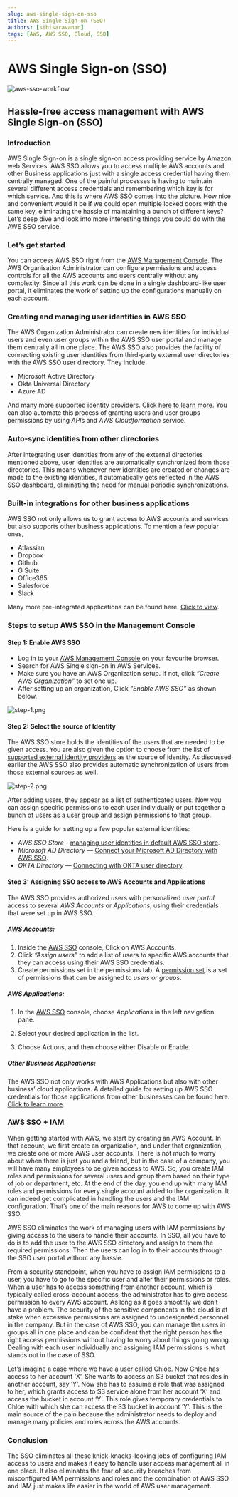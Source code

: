 ```yaml
---
slug: aws-single-sign-on-sso
title: AWS Single Sign-on (SSO)
authors: [sibisaravanan]
tags: [AWS, AWS SSO, Cloud, SSO]
---
```


# AWS Single Sign-on (SSO)

![aws-sso-workflow](./aws-sso-workflow.avif)

## Hassle-free access management with AWS Single Sign-on (SSO)

### Introduction

AWS Single Sign-on is a single sign-on access providing service by Amazon web Services. AWS SSO allows you to access multiple AWS accounts and other Business applications just with a single access credential having them centrally managed. One of the painful processes is having to maintain several different access credentials and remembering which key is for which service. And this is where AWS SSO comes into the picture. How nice and convenient would it be if we could open multiple locked doors with the same key, eliminating the hassle of maintaining a bunch of different keys? Let’s deep dive and look into more interesting things you could do with the AWS SSO service.

### Let’s get started

You can access AWS SSO right from the [AWS Management Console](https://us-east-1.signin.aws.amazon.com/oauth?response_type=code&client_id=arn%3Aaws%3Aiam%3A%3A015428540659%3Auser%2Fhomepage&redirect_uri=https%3A%2F%2Fconsole.aws.amazon.com%2Fconsole%2Fhome%3Fnc2%3Dh_ct%26src%3Dheader-signin%26state%3DhashArgs%2523%26isauthcode%3Dtrue&forceMobileLayout=0&forceMobileApp=0&code_challenge=DNJywQV_kbc352eXdBUUtFCq6xlBx1YeYX737H8RkbY&code_challenge_method=SHA-256). The AWS Organisation Administrator can configure permissions and access controls for all the AWS accounts and users centrally without any complexity. Since all this work can be done in a single dashboard-like user portal, it eliminates the work of setting up the configurations manually on each account.

### Creating and managing user identities in AWS SSO

The AWS Organization Administrator can create new identities for individual users and even user groups within the AWS SSO user portal and manage them centrally all in one place. The AWS SSO also provides the facility of connecting existing user identities from third-party external user directories with the AWS SSO user directory. They include

- Microsoft Active Directory
- Okta Universal Directory
- Azure AD

And many more supported identity providers. [Click here to learn more](https://docs.aws.amazon.com/singlesignon/latest/userguide/supported-idps.html). You can also automate this process of granting users and user groups permissions by using *API*s and _AWS Cloudformation_ service.

### Auto-sync identities from other directories

After integrating user identities from any of the external directories mentioned above, user identities are automatically synchronized from those directories. This means whenever new identities are created or changes are made to the existing identities, it automatically gets reflected in the AWS SSO dashboard, eliminating the need for manual periodic synchronizations.

### Built-in integrations for other business applications

AWS SSO not only allows us to grant access to AWS accounts and services but also supports other business applications. To mention a few popular ones,

- Atlassian
- Dropbox
- Github
- G Suite
- Office365
- Salesforce
- Slack

Many more pre-integrated applications can be found here. [Click to view](https://docs.aws.amazon.com/singlesignon/latest/userguide/saasapps.html#saasapps-supported).

### Steps to setup AWS SSO in the Management Console

#### Step 1: Enable AWS SSO

- Log in to your [AWS Management Console](https://us-east-1.signin.aws.amazon.com/oauth?response_type=code&client_id=arn%3Aaws%3Aiam%3A%3A015428540659%3Auser%2Fhomepage&redirect_uri=https%3A%2F%2Fconsole.aws.amazon.com%2Fconsole%2Fhome%3Fnc2%3Dh_ct%26src%3Dheader-signin%26state%3DhashArgs%2523%26isauthcode%3Dtrue&forceMobileLayout=0&forceMobileApp=0&code_challenge=DNJywQV_kbc352eXdBUUtFCq6xlBx1YeYX737H8RkbY&code_challenge_method=SHA-256) on your favourite browser.
- Search for AWS Single sign-on in AWS Services.
- Make sure you have an AWS Organization setup. If not, click _“Create AWS Organization”_ to set one up.
- After setting up an organization, Click _“Enable AWS SSO”_ as shown below.

![step-1.png](step-1.png)

#### Step 2: Select the source of Identity

The AWS SSO store holds the identities of the users that are needed to be given access. You are also given the option to choose from the list of [supported external identity providers](https://docs.aws.amazon.com/singlesignon/latest/userguide/supported-idps.html) as the source of identity. As discussed earlier the AWS SSO also provides automatic synchronization of users from those external sources as well.

![step-2.png](step-2.png)

After adding users, they appear as a list of authenticated users. Now you can assign specific permissions to each user individually or put together a bunch of users as a user group and assign permissions to that group.

Here is a guide for setting up a few popular external identities:

- _AWS SSO Store_ - [managing user identities in default AWS SSO store](https://docs.aws.amazon.com/singlesignon/latest/userguide/manage-your-identity-source-sso.html).
- _Microsoft AD Directory_ — [Connect your Microsoft AD Directory with AWS SSO](https://docs.aws.amazon.com/singlesignon/latest/userguide/manage-your-identity-source-ad.html).
- _OKTA Directory_ — [Connecting with OKTA user directory](https://docs.aws.amazon.com/singlesignon/latest/userguide/okta-idp.html#okta-step2).

#### Step 3: Assigning SSO access to AWS Accounts and Applications

The AWS SSO provides authorized users with personalized _user portal_ access to several _AWS Accounts_ or _Applications_, using their credentials that were set up in AWS SSO.

##### AWS Accounts:

1. Inside the [AWS SSO](https://console.aws.amazon.com/singlesignon) console, Click on AWS Accounts.
2. Click _“Assign users”_ to add a list of users to specific AWS accounts that they can access using their AWS SSO credentials.
3. Create permissions set in the permissions tab. A [permission set](https://docs.aws.amazon.com/singlesignon/latest/userguide/permissionsetsconcept.html) is a set of permissions that can be assigned to _users or groups_.

##### AWS Applications:

1. In the [AWS SSO](https://console.aws.amazon.com/singlesignon) console, choose _Applications_ in the left navigation pane.

2. Select your desired application in the list.

3. Choose Actions, and then choose either Disable or Enable.

##### Other Business Applications:

The AWS SSO not only works with AWS Applications but also with other business’ cloud applications. A detailed guide for setting up AWS SSO credentials for those applications from other businesses can be found here. [Click to learn more](https://docs.aws.amazon.com/singlesignon/latest/userguide/saasapps.html#saasapps-addconfigapp).

### AWS SSO + IAM

When getting started with AWS, we start by creating an AWS Account. In that account, we first create an organization, and under that organization, we create one or more AWS user accounts. There is not much to worry about when there is just you and a friend, but in the case of a company, you will have many employees to be given access to AWS. So, you create IAM roles and permissions for several users and group them based on their type of job or department, etc. At the end of the day, you end up with many IAM roles and permissions for every single account added to the organization. It can indeed get complicated in handling the users and the IAM configuration. That’s one of the main reasons for AWS to come up with AWS SSO.

AWS SSO eliminates the work of managing users with IAM permissions by giving access to the users to handle their accounts. In SSO, all you have to do is to add the user to the AWS SSO directory and assign to them the required permissions. Then the users can log in to their accounts through the SSO user portal without any hassle.

From a security standpoint, when you have to assign IAM permissions to a user, you have to go to the specific user and alter their permissions or roles. When a user has to access something from another account, which is typically called cross-account access, the administrator has to give access permission to every AWS account. As long as it goes smoothly we don’t have a problem. The security of the sensitive components in the cloud is at stake when excessive permissions are assigned to undesignated personnel in the company. But in the case of AWS SSO, you can manage the users in groups all in one place and can be confident that the right person has the right access permissions without having to worry about things going wrong. Dealing with each user individually and assigning IAM permissions is what stands out in the case of SSO.

Let’s imagine a case where we have a user called Chloe. Now Chloe has access to her account ‘X’. She wants to access an S3 bucket that resides in another account, say ‘Y’. Now she has to assume a role that was assigned to her, which grants access to S3 service alone from her account ‘X’ and access the bucket in account ‘Y’. This role gives temporary credentials to Chloe with which she can access the S3 bucket in account ‘Y’. This is the main source of the pain because the administrator needs to deploy and manage many policies and roles across the AWS accounts.

### Conclusion

The SSO eliminates all these knick-knacks-looking jobs of configuring IAM access to users and makes it easy to handle user access management all in one place. It also eliminates the fear of security breaches from misconfigured IAM permissions and roles and the combination of AWS SSO and IAM just makes life easier in the world of AWS user management.
